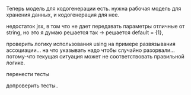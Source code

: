 Теперь модель для кодогенерации есть.
нужна рабочая модель для хранения данных, и кодогенерация для нее.

недостаток jsx, в том что не дает передавать параметры отличные от string, но это я думаю решается так
-> решается default = {1},

проверить логику использования using на примере развязывания ассоциации... на что указывать надо чтобы случайно разорвали... потому-что текущая ситуация может не соответствовать правильной логике. 

перенести тесты 

допроверить тесты..
